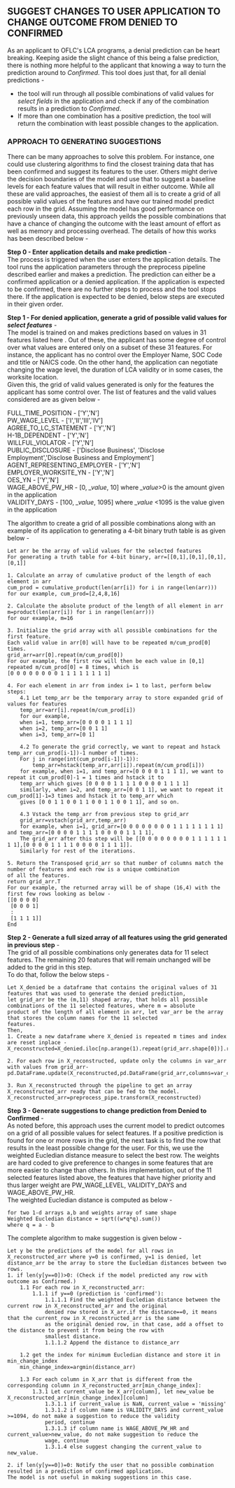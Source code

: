 ## SUGGEST CHANGES TO USER APPLICATION TO CHANGE OUTCOME FROM DENIED TO CONFIRMED  
As an applicant to OFLC's LCA programs, a denial prediction can be heart breaking. Keeping aside the slight chance of this being a false prediction, there is nothing more helpful to the applicant that knowing a way to turn the prediction around to *Confirmed*. This tool does just that, for all denial predictions -  
* the tool will run through all possible combinations of valid values for *select fields* in the application and check if any of the combination results in a prediction to *Confirmed*.  
* If more than one combination has a positive prediction, the tool will return the combination with least possible changes to the application.  

### APPROACH TO GENERATING SUGGESTIONS  
There can be many approaches to solve this problem. For instance, one could use clustering algorithms to find the closest training data that has been confirmed and suggest its features to the user. Others might derive the decision boundaries of the model and use that to suggest a baseline levels for each feature values that will result in either outcome.
While all these are valid approaches, the easiest of them all is to create a grid of all possible valid values of the features and have our trained model predict each row in the grid. Assuming the model has good performance on previously unseen data, this approach yeilds the possible combinations that have a chance of changing the outcome with the least amount of effort as well as memory and processing overhead. 
The details of how this works has been described below -  

**Step 0 - Enter application details and make prediction** -   
The process is triggered when the user enters the application details. The tool runs the application parameters through the preprocess pipeline described earlier and makes a prediction. The prediction can either be a confirmed application or a denied application. If the application is expected to be confirmed, there are no further steps to process and the tool stops there.
If the application is expected to be denied, below steps are executed in their given order.  

**Step 1 - For denied application, generate a grid of possible valid values for *select features*** -  
The model is trained on and makes predictions based on values in 31 features listed here <enter link>. Out of these, the applicant has some degree of control over what values are entered only on a subset of these 31 features. For instance, the applicant has no control over the Employer Name, SOC Code and title or NAICS code. On the other hand, the application can negotiate changing the wage level, the duration of LCA validity or in some cases, the worksite location.  
Given this, the grid of valid values generated is only for the features the applicant has some control over. The list of features and the valid values considered are as given below -  

FULL_TIME_POSITION - ['Y','N']  
PW_WAGE_LEVEL - ['I','II','III','IV']  
AGREE_TO_LC_STATEMENT - ['Y','N']  
H-1B_DEPENDENT - ['Y','N']  
WILLFUL_VIOLATOR - ['Y','N']  
PUBLIC_DISCLOSURE - ['Disclose Business', 'Disclose Employment','Disclose Business and Employment']  
AGENT_REPRESENTING_EMPLOYER -  ['Y','N']   
EMPLOYER_WORKSITE_YN - ['Y','N']  
OES_YN - ['Y','N']  
WAGE_ABOVE_PW_HR - [0, *_value*, 10] where *_value*>0 is the amount given in the application  
VALIDITY_DAYS - [100, *_value*, 1095]  where *_value* \<1095 is the value given in the application  

The algorithm to create a grid of all possible combinations along with an example of its application to generating a 4-bit binary truth table is as given below -  
```
Let arr be the array of valid values for the selected features
For generating a truth table for 4-bit binary, arr=[[0,1],[0,1],[0,1],[0,1]]

1. Calculate an array of cumulative product of the length of each element in arr
cum_prod = cumulative_product(len(arr[i]) for i in range(len(arr)))
for our example, cum_prod=[2,4,8,16]

2. Calculate the absolute product of the length of all element in arr
m=product(len(arr[i]) for i in range(len(arr)))
for our example, m=16

3. Initialize the grid array with all possible combinations for the first feature. 
Each valid value in arr[0] will have to be repeated m/cum_prod[0] times. 
grid_arr=arr[0].repeat(m/cum_prod[0])
For our example, the first row will then be each value in [0,1] repeated m/cum_prod[0] = 8 times, which is
[0 0 0 0 0 0 0 0 1 1 1 1 1 1 1 1]

4. For each element in arr from index i= 1 to last, perform below steps:
    4.1 Let temp_arr be the temporary array to store expanded grid of values for features 
    temp_arr=arr[i].repeat(m/cum_prod[i])
    for our example, 
    when i=1, temp_arr=[0 0 0 0 1 1 1 1]
    when i=2, temp_arr=[0 0 1 1]
    when i=3, temp_arr=[0 1]
    
    4.2 To generate the grid correctly, we want to repeat and hstack temp_arr cum_prod[i-1])-1 number of times.
    For j in range(int(cum_prod[i-1])-1)):
        temp_arr=hstack(temp_arr,arr[i]).repeat(m/cum_prod[i]))
    for example, when i=1, and temp_arr=[0 0 0 0 1 1 1 1], we want to repeat it cum_prod[0]-1 = 1 times and hstack it to
    temp_arr which gives [0 0 0 0 1 1 1 1 0 0 0 0 1 1 1 1]
    similarly, when i=2, and temp_arr=[0 0 1 1], we want to repeat it cum_prod[1]-1=3 times and hstack it to temp_arr which
    gives [0 0 1 1 0 0 1 1 0 0 1 1 0 0 1 1], and so on.
    
    4.3 Vstack the temp_arr from previous step to grid_arr
    grid_arr=vstach(grid_arr,temp_arr)
    for example, when i=1, grid_arr=[0 0 0 0 0 0 0 0 1 1 1 1 1 1 1 1] and temp_arr=[0 0 0 0 1 1 1 1 0 0 0 0 1 1 1 1],
    The grid_arr after this step will be [[0 0 0 0 0 0 0 0 1 1 1 1 1 1 1 1],[0 0 0 0 1 1 1 1 0 0 0 0 1 1 1 1]].
    Similarly for rest of the iterations.
    
5. Return the Transposed grid_arr so that number of columns match the number of features and each row is a unique combination
of all the features.
return grid_arr.T
For our example, the returned array will be of shape (16,4) with the first few rows looking as below -
[[0 0 0 0]
 [0 0 0 1]
 :
 [1 1 1 1]]
End
```

**Step 2 - Generate a full sized array of all features using the grid generated in previous step** -  
The grid of all possible combinations only generates data for 11 select features. The remaining 20 features that will remain
unchanged will be added to the grid in this step.  
To do that, follow the below steps -
```
Let X_denied be a dataframe that contains the original values of 31 features that was used to generate the denied prediction,
let grid_arr be the (m,11) shaped array, that holds all possible combinations of the 11 selected features, where m = absolute
product of the length of all element in arr, let var_arr be the array that stores the column names for the 11 selected
features.
Then,
1. Create a new dataframe where X_denied is repeated m times and index are reset inplace -
X_reconstructed=X_denied.iloc[np.arange(1).repeat(grid_arr.shape[0])].reset_index(drop=True)

2. For each row in X_reconstructed, update only the columns in var_arr with values from grid_arr-
pd.DataFrame.update(X_reconstructed,pd.DataFrame(grid_arr,columns=var_columns))

3. Run X_reconstructed through the pipeline to get an array X_reconstructed_arr ready that can be fed to the model.
X_reconstructed_arr=preprocess_pipe.transform(X_reconstructed)
```

**Step 3 - Generate suggestions to change prediction from Denied to Confirmed** -  
As noted before, this approach uses the current model to predict outcomes on a grid of all possible values for select
features. If a positive prediction is found for one or more rows in the grid, the next task is to find the row that results
in the least possible change for the user. For this, we use the weighted Eucledian distance measure to select the best row. 
The weights are hard coded to give preference to changes in some features that are more easier to change than others. 
In this implementation, out of the 11 selected features listed above, the features that have higher priority and thus larger
weight are PW_WAGE_LEVEL, VALIDITY_DAYS and WAGE_ABOVE_PW_HR.  
The weighted Eucledian distance is computed as below -
```
for two 1-d arrays a,b and weights array of same shape
Weighted Eucledian distance = sqrt((w*q*q).sum())
where q = a - b
```
The complete algorithm to make suggestion is given below -
```
Let y be the predictions of the model for all rows in X_reconstructed_arr where y=0 is confirmed, y=1 is denied, let
distance_arr be the array to store the Eucledian distances between two rows.
1. if len(y[y==0])>0: (Check if the model predicted any row with outcome as Confirmed.)
    1.1 For each row in X_reconstructed_arr:
        1.1.1 if y==0 (prediction is 'confirmed'):
            1.1.1.1 Find the weighted Eucledian distance between the current row in X_reconstructed_arr and the original
            denied row stored in X_arr.if the distance==0, it means that the current_row in X_reconstructed_arr is the same
            as the original denied row, in that case, add a offset to the distance to prevent it from being the row with
            smallest distance. 
            1.1.1.2 Append the distance to distance_arr
    
    1.2 get the index for minimum Eucledian distance and store it in min_change_index
    min_change_index=argmin(distance_arr)
    
    1.3 For each column in X_arr that is different from the corresponding column in X_reconstructed_arr[min_change_index]:
        1.3.1 Let current_value be X_arr[column], let new_value be X_reconstructed_arr[min_change_index][column]
            1.3.1.1 if current_value is NaN, current_value = 'missing'
            1.3.1.2 if column name is VALIDITY_DAYS and current_value >=1094, do not make a suggestion to reduce the validity
            period, continue
            1.3.1.3 if column name is WAGE_ABOVE_PW_HR and current_value>new_value, do not make suggestion to reduce the
            wage, continue
            1.3.1.4 else suggest changing the current_value to new_value.
            
2. if len(y[y==0])=0: Notify the user that no possible combination resulted in a prediction of confirmed application. 
The model is not useful in making suggestions in this case.
```